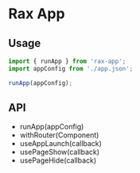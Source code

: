 # Rax App

## Usage
```js
import { runApp } from 'rax-app';
import appConfig from './app.json';

runApp(appConfig);
```

## API
* runApp(appConfig)
* withRouter(Component)
* useAppLaunch(callback)
* usePageShow(callback)
* usePageHide(callback)